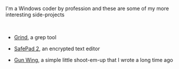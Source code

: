 I'm a Windows coder by profession and these are some of my more interesting side-projects

<br/>

- [Grind](grind), a grep tool

- [SafePad 2](safepad2), an encrypted text editor

- [Gun Wing](gunwing), a simple little shoot-em-up that I wrote a long time ago
